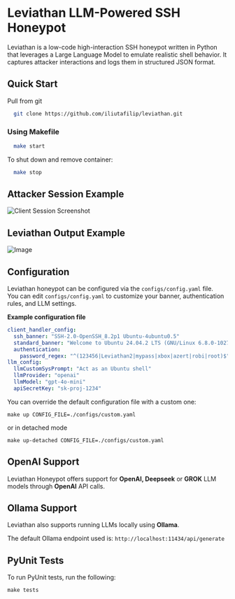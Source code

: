 # Leviathan LLM-Powered SSH Honeypot                                              

Leviathan is a low-code high-interaction SSH honeypot written in Python that leverages a Large Language Model to emulate realistic shell behavior. It captures attacker interactions and logs them in structured JSON format.

## Quick Start

Pull from git

```bash
  git clone https://github.com/iliutafilip/leviathan.git
```

### Using Makefile

```bash
  make start
```

To shut down and remove container:
```bash
  make stop
```

## Attacker Session Example

![Client Session Screenshot](https://github.com/user-attachments/assets/6ac4b158-b6d7-4e23-8dc9-fa3e66277ae2)

## Leviathan Output Example

![Image](https://github.com/user-attachments/assets/f1ee77fb-b40a-40be-accc-ecbe0f6344c1)

## Configuration

Leviathan honeypot can be configured via the `configs/config.yaml` file.  
You can edit `configs/config.yaml` to customize your banner, authentication rules, and LLM settings.

**Example configuration file**

```yaml
client_handler_config:
  ssh_banner: "SSH-2.0-OpenSSH_8.2p1 Ubuntu-4ubuntu0.5"
  standard_banner: "Welcome to Ubuntu 24.04.2 LTS (GNU/Linux 6.8.0-1027-generic x86_64)\r\n* Documentation:  https://help.ubuntu.com\r\n* Management:     https://landscape.canonical.com\r\n* Support:        https://ubuntu.com/pro\r\n"
  authentication:
    password_regex: "^(123456|Leviathan2|mypass|xbox|azert|robi|root)$"
llm_config:
  llmCustomSysPrompt: "Act as an Ubuntu shell"
  llmProvider: "openai"
  llmModel: "gpt-4o-mini"
  apiSecretKey: "sk-proj-1234"
```

You can override the default configuration file with a custom one:

`make up CONFIG_FILE=./configs/custom.yaml`

or in detached mode

`make up-detached CONFIG_FILE=./configs/custom.yaml`

## OpenAI Support

Leviathan Honeypot offers support for **OpenAI, Deepseek** or **GROK** LLM models through **OpenAI** API calls.

## Ollama Support

Leviathan also supports running LLMs locally using **Ollama**.

The default Ollama endpoint used is: `http://localhost:11434/api/generate`

## PyUnit Tests

To run PyUnit tests, run the following:

`make tests`
